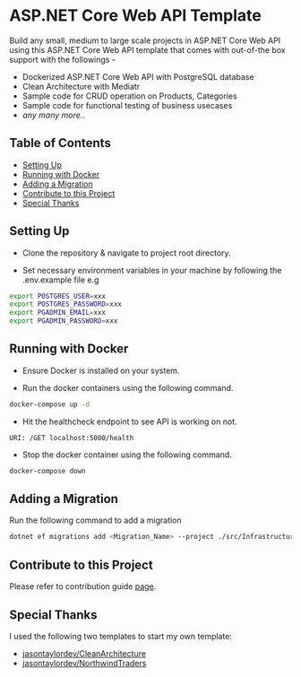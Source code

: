 # ASP.NET Core Web API Template

Build any small, medium to large scale projects in ASP.NET Core Web API using this ASP.NET Core Web API template that comes with out-of-the box support with the followings -

- Dockerized ASP.NET Core Web API with PostgreSQL database
- Clean Architecture with Mediatr
- Sample code for CRUD operation on Products, Categories
- Sample code for functional testing of business usecases
- <i>any many more..</i>

## Table of Contents

- [Setting Up](#setting-up)
- [Running with Docker](#running-with-docker)
- [Adding a Migration](#adding-a-migration)
- [Contribute to this Project](#contribute-to-this-project)
- [Special Thanks](#special-thanks)

## Setting Up

- Clone the repository & navigate to project root directory.

- Set necessary environment variables in your machine by following the .env.example file e.g

```bash
export POSTGRES_USER=xxx
export POSTGRES_PASSWORD=xxx
export PGADMIN_EMAIL=xxx
export PGADMIN_PASSWORD=xxx
```

## Running with Docker

- Ensure Docker is installed on your system.

- Run the docker containers using the following command.

```bash
docker-compose up -d
```

- Hit the healthcheck endpoint to see API is working on not.

```
URI: /GET localhost:5000/health
```

- Stop the docker container using the following command.

```bash
docker-compose down
```

## Adding a Migration

Run the following command to add a migration

```bash
dotnet ef migrations add <Migration_Name> --project ./src/Infrastructure --startup-project ./src/Web --output-dir ./Data/Migrations
```

## Contribute to this Project

Please refer to contribution guide [page](./CONTRIBUTING.md).

## Special Thanks

I used the following two templates to start my own template:

- [jasontaylordev/CleanArchitecture](https://github.com/jasontaylordev/CleanArchitecture)
- [jasontaylordev/NorthwindTraders](https://github.com/jasontaylordev/NorthwindTraders)
